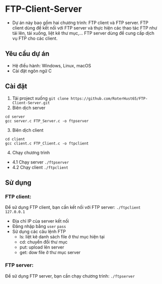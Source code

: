 # FTP-Client-Server
- Dự án này bao gồm hai chương trình: FTP client và FTP server. FTP client dùng để kết nối với FTP server và thực hiện các thao tác FTP như tải lên, tải xuống, liệt kê thư mục,... FTP server dùng để cung cấp dịch vụ FTP cho các client.
## Yêu cầu dự án 
- Hệ điều hành: Windows, Linux, macOS
- Cài đặt ngôn ngữ C
## Cài đặt
1. Tải project xuống
```git clone https://github.com/RoterHust65/FTP-Client-Server.git```
2. Biên dịch server 
```
cd server
gcc server.c FTP_Server.c -o ftpserver 
```
3. Biên dịch client
```
cd client
gcc client.c FTP_Client.c -o ftpclient 
```
4. Chạy chương trình
- 4.1 Chạy server ```./ftpserver```
- 4.2 Chạy client ```./ftpclient```
## Sử dụng 
### FTP client:
Để sử dụng FTP client, bạn cần kết nối với FTP server:
```./ftpclient 127.0.0.1 ```
- Địa chỉ IP của server kết nối
- Đăng nhập bằng `user` `pass`
- Sử dụng các câu lệnh FTP
  - ls: liệt kê danh sách file ở thư mục hiện tại
  - cd: chuyển đổi thư mục
  - put: upload lên server
  - get: dow file ở thư mục server
### FTP server:
Để sử dụng FTP server, bạn cần chạy chương trình:
```./ftpserver```